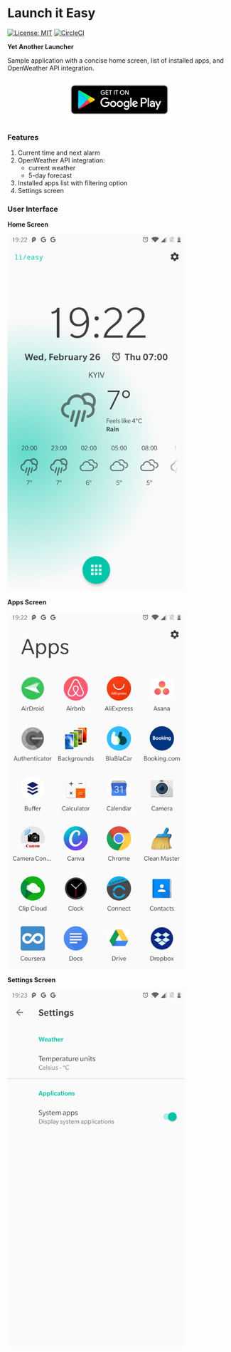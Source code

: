 # Launch it Easy

[![License: MIT](https://img.shields.io/badge/License-MIT-blue.svg)](https://opensource.org/licenses/MIT)
[![CircleCI](https://circleci.com/gh/asherepenko/launchiteasy.svg?style=svg&circle-token=9d39fddaddad3536601814fbed8a2ffbcce72ece)](https://circleci.com/gh/asherepenko/launchiteasy)

**Yet Another Launcher**

Sample application with a concise home screen, list of installed apps, and OpenWeather API integration.

<p align="center">
    <a href="https://play.google.com/store/apps/details?id=com.sherepenko.android.launchiteasy" target="_blank">
        <img src="images/google-play-badge.png" width="250px" />
    </a>
</p>

### Features

1. Current time and next alarm
2. OpenWeather API integration:
    - current weather
    - 5-day forecast
3. Installed apps list with filtering option
4. Settings screen

### User Interface

**Home Screen**

<img src="images/home-screen.png" width="400px" />

**Apps Screen**

<img src="images/apps-screen.png" width="400px" />

**Settings Screen**

<img src="images/settings-screen.png" width="400px" />
